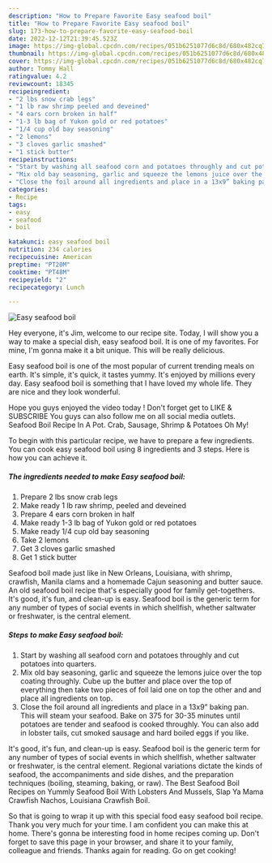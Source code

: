 ```yaml
---
description: "How to Prepare Favorite Easy seafood boil"
title: "How to Prepare Favorite Easy seafood boil"
slug: 173-how-to-prepare-favorite-easy-seafood-boil
date: 2022-12-12T21:39:45.523Z
image: https://img-global.cpcdn.com/recipes/051b6251077d6c8d/680x482cq70/easy-seafood-boil-recipe-main-photo.jpg
thumbnail: https://img-global.cpcdn.com/recipes/051b6251077d6c8d/680x482cq70/easy-seafood-boil-recipe-main-photo.jpg
cover: https://img-global.cpcdn.com/recipes/051b6251077d6c8d/680x482cq70/easy-seafood-boil-recipe-main-photo.jpg
author: Tommy Hall
ratingvalue: 4.2
reviewcount: 18345
recipeingredient:
- "2 lbs snow crab legs"
- "1 lb raw shrimp peeled and deveined"
- "4 ears corn broken in half"
- "1-3 lb bag of Yukon gold or red potatoes"
- "1/4 cup old bay seasoning"
- "2 lemons"
- "3 cloves garlic smashed"
- "1 stick butter"
recipeinstructions:
- "Start by washing all seafood corn and potatoes throughly and cut potatoes into quarters."
- "Mix old bay seasoning, garlic and squeeze the lemons juice over the top coating throughly. Cube up the butter and place over the top of everything then take two pieces of foil laid one on top the other and and place all ingredients on top."
- "Close the foil around all ingredients and place in a 13x9” baking pan. This will steam your seafood. Bake on 375 for 30-35 minutes until potatoes are tender and seafood is cooked throughly. You can also add in lobster tails, cut smoked sausage and hard boiled eggs if you like."
categories:
- Recipe
tags:
- easy
- seafood
- boil

katakunci: easy seafood boil 
nutrition: 234 calories
recipecuisine: American
preptime: "PT20M"
cooktime: "PT48M"
recipeyield: "2"
recipecategory: Lunch

---
```



![Easy seafood boil](https://img-global.cpcdn.com/recipes/051b6251077d6c8d/680x482cq70/easy-seafood-boil-recipe-main-photo.jpg)

Hey everyone, it's Jim, welcome to our recipe site. Today, I will show you a way to make a special dish, easy seafood boil. It is one of my favorites. For mine, I'm gonna make it a bit unique. This will be really delicious.

Easy seafood boil is one of the most popular of current trending meals on earth. It's simple, it's quick, it tastes yummy. It's enjoyed by millions every day. Easy seafood boil is something that I have loved my whole life. They are nice and they look wonderful.

Hope you guys enjoyed the video today ! Don&#39;t forget get to LIKE &amp; SUBSCRIBE You guys can also follow me on all social media outlets. Seafood Boil Recipe In A Pot. Crab, Sausage, Shrimp &amp; Potatoes Oh My!


To begin with this particular recipe, we have to prepare a few ingredients. You can cook easy seafood boil using 8 ingredients and 3 steps. Here is how you can achieve it.

<!--inarticleads1-->

##### The ingredients needed to make Easy seafood boil:

1. Prepare 2 lbs snow crab legs
1. Make ready 1 lb raw shrimp, peeled and deveined
1. Prepare 4 ears corn broken in half
1. Make ready 1-3 lb bag of Yukon gold or red potatoes
1. Make ready 1/4 cup old bay seasoning
1. Take 2 lemons
1. Get 3 cloves garlic smashed
1. Get 1 stick butter


Seafood boil made just like in New Orleans, Louisiana, with shrimp, crawfish, Manila clams and a homemade Cajun seasoning and butter sauce. An old seafood boil recipe that&#39;s especially good for family get-togethers. It&#39;s good, it&#39;s fun, and clean-up is easy. Seafood boil is the generic term for any number of types of social events in which shellfish, whether saltwater or freshwater, is the central element. 

<!--inarticleads2-->

##### Steps to make Easy seafood boil:

1. Start by washing all seafood corn and potatoes throughly and cut potatoes into quarters.
1. Mix old bay seasoning, garlic and squeeze the lemons juice over the top coating throughly. Cube up the butter and place over the top of everything then take two pieces of foil laid one on top the other and and place all ingredients on top.
1. Close the foil around all ingredients and place in a 13x9” baking pan. This will steam your seafood. Bake on 375 for 30-35 minutes until potatoes are tender and seafood is cooked throughly. You can also add in lobster tails, cut smoked sausage and hard boiled eggs if you like.


It&#39;s good, it&#39;s fun, and clean-up is easy. Seafood boil is the generic term for any number of types of social events in which shellfish, whether saltwater or freshwater, is the central element. Regional variations dictate the kinds of seafood, the accompaniments and side dishes, and the preparation techniques (boiling, steaming, baking, or raw). The Best Seafood Boil Recipes on Yummly Seafood Boil With Lobsters And Mussels, Slap Ya Mama Crawfish Nachos, Louisiana Crawfish Boil. 

So that is going to wrap it up with this special food easy seafood boil recipe. Thank you very much for your time. I am confident you can make this at home. There's gonna be interesting food in home recipes coming up. Don't forget to save this page in your browser, and share it to your family, colleague and friends. Thanks again for reading. Go on get cooking!
